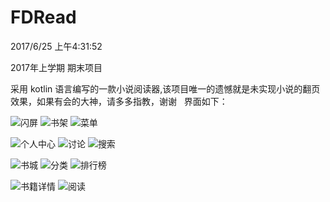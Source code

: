 # FDRead

2017/6/25 上午4:31:52

2017年上学期 期末项目

采用 kotlin 语言编写的一款小说阅读器,该项目唯一的遗憾就是未实现小说的翻页效果，如果有会的大神，请多多指教，谢谢
 
界面如下：

![闪屏](https://github.com/mofada/FDRead/blob/master/images/splash.png "闪屏")
![书架](https://github.com/mofada/FDRead/blob/master/images/shelf.png "书架")
![菜单](https://github.com/mofada/FDRead/blob/master/images/menu.png "菜单")

![个人中心](https://github.com/mofada/FDRead/blob/master/images/user.png "个人中心")
![讨论](https://github.com/mofada/FDRead/blob/master/images/discuss.png "讨论")
![搜索](https://github.com/mofada/FDRead/blob/master/images/search.png "搜索")

![书城](https://github.com/mofada/FDRead/blob/master/images/store.png "书城")
![分类](https://github.com/mofada/FDRead/blob/master/images/channel.png "分类")
![排行榜](https://github.com/mofada/FDRead/blob/master/images/ranking.png "排行榜")

![书籍详情](https://github.com/mofada/FDRead/blob/master/images/detail.png "书籍详情")
![阅读](https://github.com/mofada/FDRead/blob/master/images/read.png "阅读")

